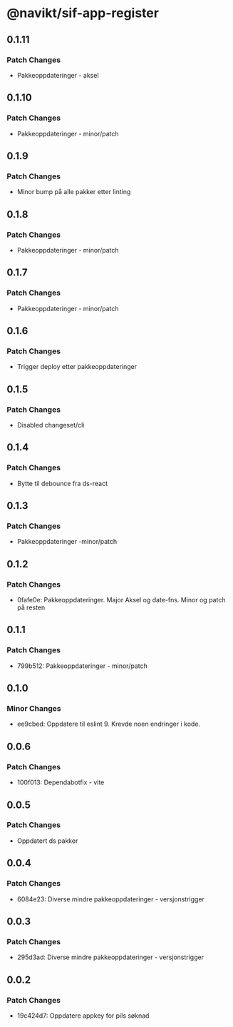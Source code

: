 # @navikt/sif-app-register

## 0.1.11

### Patch Changes

- Pakkeoppdateringer - aksel

## 0.1.10

### Patch Changes

- Pakkeoppdateringer - minor/patch

## 0.1.9

### Patch Changes

- Minor bump på alle pakker etter linting

## 0.1.8

### Patch Changes

- Pakkeoppdateringer - minor/patch

## 0.1.7

### Patch Changes

- Pakkeoppdateringer - minor/patch

## 0.1.6

### Patch Changes

- Trigger deploy etter pakkeoppdateringer

## 0.1.5

### Patch Changes

- Disabled changeset/cli

## 0.1.4

### Patch Changes

- Bytte til debounce fra ds-react

## 0.1.3

### Patch Changes

- Pakkeoppdateringer -minor/patch

## 0.1.2

### Patch Changes

- 0fafe0e: Pakkeoppdateringer. Major Aksel og date-fns. Minor og patch på resten

## 0.1.1

### Patch Changes

- 799b512: Pakkeoppdateringer - minor/patch

## 0.1.0

### Minor Changes

- ee9cbed: Oppdatere til eslint 9. Krevde noen endringer i kode.

## 0.0.6

### Patch Changes

- 100f013: Dependabotfix - vite

## 0.0.5

### Patch Changes

- Oppdatert ds pakker

## 0.0.4

### Patch Changes

- 6084e23: Diverse mindre pakkeoppdateringer - versjonstrigger

## 0.0.3

### Patch Changes

- 295d3ad: Diverse mindre pakkeoppdateringer - versjonstrigger

## 0.0.2

### Patch Changes

- 19c424d7: Oppdatere appkey for pils søknad
